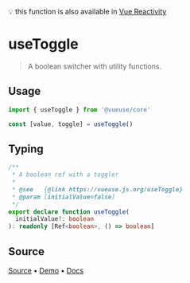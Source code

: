 <!--DEMO_STARTS-->
<script setup>
import Demo from './demo.vue'
</script>
<DemoContainer><Demo/></DemoContainer>
<!--DEMO_ENDS-->

<!--HEAD_STARTS-->
💡 this function is also available in [Vue Reactivity](https://github.com/vue-reactivity/use)


<!--HEAD_ENDS-->


# useToggle

> A boolean switcher with utility functions.

## Usage

```js
import { useToggle } from '@vueuse/core'

const [value, toggle] = useToggle()
```


<!--FOOTER_STARTS-->
## Typing

```typescript
/**
 * A boolean ref with a toggler
 *
 * @see   {@link https://vueuse.js.org/useToggle}
 * @param [initialValue=false]
 */
export declare function useToggle(
  initialValue?: boolean
): readonly [Ref<boolean>, () => boolean]
```

## Source

[Source](https://github.com/antfu/vueuse/blob/master/packages/shared/useToggle/index.ts) • [Demo](https://github.com/antfu/vueuse/blob/master/packages/shared/useToggle/demo.vue) • [Docs](https://github.com/antfu/vueuse/blob/master/packages/shared/useToggle/index.md)


<!--FOOTER_ENDS-->